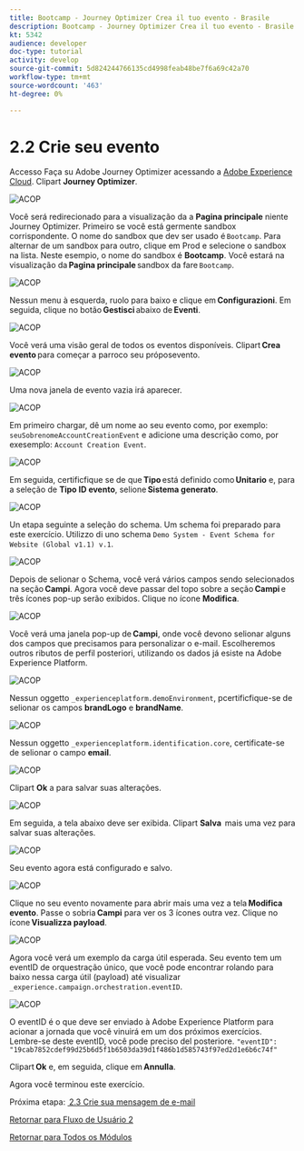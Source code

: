 ```yaml
---
title: Bootcamp - Journey Optimizer Crea il tuo evento - Brasile
description: Bootcamp - Journey Optimizer Crea il tuo evento - Brasile
kt: 5342
audience: developer
doc-type: tutorial
activity: develop
source-git-commit: 5d824244766135cd4998feab48be7f6a69c42a70
workflow-type: tm+mt
source-wordcount: '463'
ht-degree: 0%

---
```


# 2.2 Crie seu evento

Accesso Faça su Adobe Journey Optimizer acessando a [Adobe Experience Cloud](https://experience.adobe.com). Clipart **Journey Optimizer**.

![ACOP](./images/acophome.png)

Você será redirecionado para a visualização da a **Pagina principale** niente Journey Optimizer. Primeiro se você está germente sandbox corrispondente. O nome do sandbox que dev ser usado é `Bootcamp`. Para alternar de um sandbox para outro, clique em Prod e selecione o sandbox na lista. Neste esempio, o nome do sandbox é **Bootcamp**. Você estará na visualização da **Pagina principale** sandbox da fare `Bootcamp`.

![ACOP](./images/acoptriglp.png)

Nessun menu à esquerda, ruolo para baixo e clique em **Configurazioni**. Em seguida, clique no botão **Gestisci** abaixo de **Eventi**.

![ACOP](./images/acopmenu.png)

Você verá uma visão geral de todos os eventos disponíveis. Clipart **Crea evento** para começar a parroco seu próposevento.

![ACOP](./images/emptyevent.png)

Uma nova janela de evento vazia irá aparecer.

![ACOP](./images/emptyevent1.png)

Em primeiro chargar, dê um nome ao seu evento como, por exemplo: `seuSobrenomeAccountCreationEvent` e adicione uma descrição como, por exesemplo: `Account Creation Event`.

![ACOP](./images/eventdescription.png)

Em seguida, certificfique se de que **Tipo** está definido como **Unitario** e, para a seleção de **Tipo ID evento**, selione **Sistema generato**.

![ACOP](./images/eventidtype.png)

Un etapa seguinte a seleção do schema. Um schema foi preparado para este exercício. Utilizzo di uno schema `Demo System - Event Schema for Website (Global v1.1) v.1`.

![ACOP](./images/eventschema.png)

Depois de selionar o Schema, você verá vários campos sendo selecionados na seção **Campi**. Agora você deve passar del topo sobre a seção **Campi** e três ícones pop-up serão exibidos. Clique no ícone **Modifica**.

![ACOP](./images/eventpayload.png)

Você verá uma janela pop-up de **Campi**, onde você devono selionar alguns dos campos que precisamos para personalizar o e-mail. Escolheremos outros ributos de perfil posteriori, utilizando os dados já esiste na Adobe Experience Platform.

![ACOP](./images/eventfields.png)

Nessun oggetto `_experienceplatform.demoEnvironment`, pcertificfique-se de selionar os campos **brandLogo** e **brandName**.

![ACOP](./images/eventpayloadbr.png)

Nessun oggetto `_experienceplatform.identification.core`, certificate-se de selionar o campo **email**.

![ACOP](./images/eventpayloadbrid.png)

Clipart **Ok** a para salvar suas alterações.

![ACOP](./images/saveok.png)

Em seguida, a tela abaixo deve ser exibida. Clipart **Salva**  mais uma vez para salvar suas alterações.

![ACOP](./images/eventsave.png)

Seu evento agora está configurado e salvo.

![ACOP](./images/eventdone.png)

Clique no seu evento novamente para abrir mais uma vez a tela **Modifica evento**. Passe o sobria **Campi** para ver os 3 ícones outra vez. Clique no ícone **Visualizza payload**.

![ACOP](./images/viewevent.png)

Agora você verá um exemplo da carga útil esperada.
Seu evento tem um eventID de orquestração único, que você pode encontrar rolando para baixo nessa carga útil (payload) até visualizar `_experience.campaign.orchestration.eventID`.

![ACOP](./images/payloadeventID.png)

O eventID é o que deve ser enviado à Adobe Experience Platform para acionar a jornada que você vinuirá em um dos próximos exercícios. Lembre-se deste eventID, você pode preciso del posteriore.
`"eventID": "19cab7852cdef99d25b6d5f1b6503da39d1f486b1d585743f97ed2d1e6b6c74f"`

Clipart **Ok** e, em seguida, clique em **Annulla**.

Agora você terminou este exercício.

Próxima etapa: [ 2.3 Crie sua mensagem de e-mail](./ex3.md)

[Retornar para Fluxo de Usuário 2](./uc2.md)

[Retornar para Todos os Módulos](../../overview.md)
